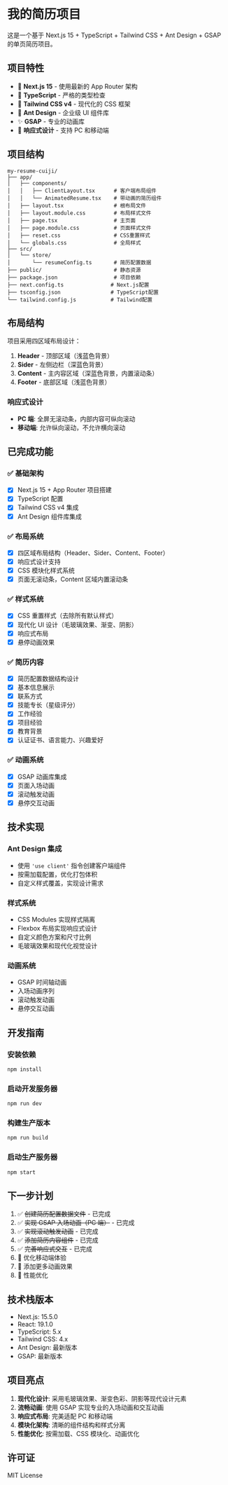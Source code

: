 # 我的简历项目

这是一个基于 Next.js 15 + TypeScript + Tailwind CSS + Ant Design + GSAP 的单页简历项目。

## 项目特性

- 🚀 **Next.js 15** - 使用最新的 App Router 架构
- 💎 **TypeScript** - 严格的类型检查
- 🎨 **Tailwind CSS v4** - 现代化的 CSS 框架
- 🎯 **Ant Design** - 企业级 UI 组件库
- ✨ **GSAP** - 专业的动画库
- 📱 **响应式设计** - 支持 PC 和移动端

## 项目结构

```
my-resume-cuiji/
├── app/
│   ├── components/
│   │   ├── ClientLayout.tsx      # 客户端布局组件
│   │   └── AnimatedResume.tsx    # 带动画的简历组件
│   ├── layout.tsx                # 根布局文件
│   ├── layout.module.css         # 布局样式文件
│   ├── page.tsx                  # 主页面
│   ├── page.module.css           # 页面样式文件
│   ├── reset.css                 # CSS重置样式
│   └── globals.css               # 全局样式
├── src/
│   └── store/
│       └── resumeConfig.ts       # 简历配置数据
├── public/                       # 静态资源
├── package.json                  # 项目依赖
├── next.config.ts               # Next.js配置
├── tsconfig.json                # TypeScript配置
└── tailwind.config.js           # Tailwind配置
```

## 布局结构

项目采用四区域布局设计：

1. **Header** - 顶部区域（浅蓝色背景）
2. **Sider** - 左侧边栏（深蓝色背景）
3. **Content** - 主内容区域（深蓝色背景，内置滚动条）
4. **Footer** - 底部区域（浅蓝色背景）

### 响应式设计

- **PC 端**: 全屏无滚动条，内部内容可纵向滚动
- **移动端**: 允许纵向滚动，不允许横向滚动

## 已完成功能

### ✅ 基础架构

- [x] Next.js 15 + App Router 项目搭建
- [x] TypeScript 配置
- [x] Tailwind CSS v4 集成
- [x] Ant Design 组件库集成

### ✅ 布局系统

- [x] 四区域布局结构（Header、Sider、Content、Footer）
- [x] 响应式设计支持
- [x] CSS 模块化样式系统
- [x] 页面无滚动条，Content 区域内置滚动条

### ✅ 样式系统

- [x] CSS 重置样式（去除所有默认样式）
- [x] 现代化 UI 设计（毛玻璃效果、渐变、阴影）
- [x] 响应式布局
- [x] 悬停动画效果

### ✅ 简历内容

- [x] 简历配置数据结构设计
- [x] 基本信息展示
- [x] 联系方式
- [x] 技能专长（星级评分）
- [x] 工作经验
- [x] 项目经验
- [x] 教育背景
- [x] 认证证书、语言能力、兴趣爱好

### ✅ 动画系统

- [x] GSAP 动画库集成
- [x] 页面入场动画
- [x] 滚动触发动画
- [x] 悬停交互动画

## 技术实现

### Ant Design 集成

- 使用 `'use client'` 指令创建客户端组件
- 按需加载配置，优化打包体积
- 自定义样式覆盖，实现设计需求

### 样式系统

- CSS Modules 实现样式隔离
- Flexbox 布局实现响应式设计
- 自定义颜色方案和尺寸比例
- 毛玻璃效果和现代化视觉设计

### 动画系统

- GSAP 时间轴动画
- 入场动画序列
- 滚动触发动画
- 悬停交互动画

## 开发指南

### 安装依赖

```bash
npm install
```

### 启动开发服务器

```bash
npm run dev
```

### 构建生产版本

```bash
npm run build
```

### 启动生产服务器

```bash
npm start
```

## 下一步计划

1. ✅ ~~创建简历配置数据文件~~ - 已完成
2. ✅ ~~实现 GSAP 入场动画（PC 端）~~ - 已完成
3. ✅ ~~实现滚动触发动画~~ - 已完成
4. ✅ ~~添加简历内容组件~~ - 已完成
5. ✅ ~~完善响应式交互~~ - 已完成
6. 🔄 优化移动端体验
7. 🔄 添加更多动画效果
8. 🔄 性能优化

## 技术栈版本

- Next.js: 15.5.0
- React: 19.1.0
- TypeScript: 5.x
- Tailwind CSS: 4.x
- Ant Design: 最新版本
- GSAP: 最新版本

## 项目亮点

1. **现代化设计**: 采用毛玻璃效果、渐变色彩、阴影等现代设计元素
2. **流畅动画**: 使用 GSAP 实现专业的入场动画和交互动画
3. **响应式布局**: 完美适配 PC 和移动端
4. **模块化架构**: 清晰的组件结构和样式分离
5. **性能优化**: 按需加载、CSS 模块化、动画优化

## 许可证

MIT License
